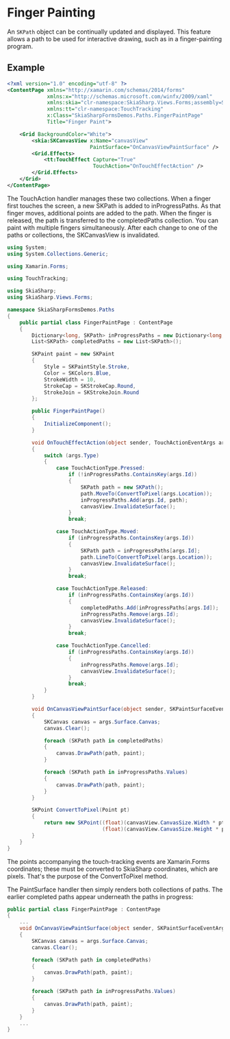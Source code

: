 # Finger Painting

An `SKPath` object can be continually updated and displayed. This feature allows a path to be used for interactive drawing, such as in a finger-painting program.

## Example

```xml
<?xml version="1.0" encoding="utf-8" ?>
<ContentPage xmlns="http://xamarin.com/schemas/2014/forms"
             xmlns:x="http://schemas.microsoft.com/winfx/2009/xaml"
             xmlns:skia="clr-namespace:SkiaSharp.Views.Forms;assembly=SkiaSharp.Views.Forms"
             xmlns:tt="clr-namespace:TouchTracking"
             x:Class="SkiaSharpFormsDemos.Paths.FingerPaintPage"
             Title="Finger Paint">

    <Grid BackgroundColor="White">
        <skia:SKCanvasView x:Name="canvasView"
                           PaintSurface="OnCanvasViewPaintSurface" />
        <Grid.Effects>
            <tt:TouchEffect Capture="True"
                            TouchAction="OnTouchEffectAction" />
        </Grid.Effects>
    </Grid>
</ContentPage>
```
The TouchAction handler manages these two collections. When a finger first touches the screen, a new SKPath is added to inProgressPaths. As that finger moves, additional points are added to the path. When the finger is released, the path is transferred to the completedPaths collection. You can paint with multiple fingers simultaneously. After each change to one of the paths or collections, the SKCanvasView is invalidated.

```c#
using System;
using System.Collections.Generic;

using Xamarin.Forms;

using TouchTracking;

using SkiaSharp;
using SkiaSharp.Views.Forms;

namespace SkiaSharpFormsDemos.Paths
{
    public partial class FingerPaintPage : ContentPage
    {
        Dictionary<long, SKPath> inProgressPaths = new Dictionary<long, SKPath>();
        List<SKPath> completedPaths = new List<SKPath>();

        SKPaint paint = new SKPaint
        {
            Style = SKPaintStyle.Stroke,
            Color = SKColors.Blue,
            StrokeWidth = 10,
            StrokeCap = SKStrokeCap.Round,
            StrokeJoin = SKStrokeJoin.Round
        };

        public FingerPaintPage()
        {
            InitializeComponent();
        }

        void OnTouchEffectAction(object sender, TouchActionEventArgs args)
        {
            switch (args.Type)
            {
                case TouchActionType.Pressed:
                    if (!inProgressPaths.ContainsKey(args.Id))
                    {
                        SKPath path = new SKPath();
                        path.MoveTo(ConvertToPixel(args.Location));
                        inProgressPaths.Add(args.Id, path);
                        canvasView.InvalidateSurface();
                    }
                    break;

                case TouchActionType.Moved:
                    if (inProgressPaths.ContainsKey(args.Id))
                    {
                        SKPath path = inProgressPaths[args.Id];
                        path.LineTo(ConvertToPixel(args.Location));
                        canvasView.InvalidateSurface();
                    }
                    break;

                case TouchActionType.Released:
                    if (inProgressPaths.ContainsKey(args.Id))
                    {
                        completedPaths.Add(inProgressPaths[args.Id]);
                        inProgressPaths.Remove(args.Id);
                        canvasView.InvalidateSurface();
                    }
                    break;

                case TouchActionType.Cancelled:
                    if (inProgressPaths.ContainsKey(args.Id))
                    {
                        inProgressPaths.Remove(args.Id);
                        canvasView.InvalidateSurface();
                    }
                    break;
            }
        }

        void OnCanvasViewPaintSurface(object sender, SKPaintSurfaceEventArgs args)
        {
            SKCanvas canvas = args.Surface.Canvas;
            canvas.Clear();

            foreach (SKPath path in completedPaths)
            {
                canvas.DrawPath(path, paint);
            }

            foreach (SKPath path in inProgressPaths.Values)
            {
                canvas.DrawPath(path, paint);
            }
        }

        SKPoint ConvertToPixel(Point pt)
        {
            return new SKPoint((float)(canvasView.CanvasSize.Width * pt.X / canvasView.Width),
                               (float)(canvasView.CanvasSize.Height * pt.Y / canvasView.Height));
        }
    }
}
```

The points accompanying the touch-tracking events are Xamarin.Forms coordinates; these must be converted to SkiaSharp coordinates, which are pixels. That's the purpose of the ConvertToPixel method.

The PaintSurface handler then simply renders both collections of paths. The earlier completed paths appear underneath the paths in progress:

```c#
public partial class FingerPaintPage : ContentPage
{
    ...
    void OnCanvasViewPaintSurface(object sender, SKPaintSurfaceEventArgs args)
    {
        SKCanvas canvas = args.Surface.Canvas;
        canvas.Clear();

        foreach (SKPath path in completedPaths)
        {
            canvas.DrawPath(path, paint);
        }

        foreach (SKPath path in inProgressPaths.Values)
        {
            canvas.DrawPath(path, paint);
        }
    }
    ...
}
```